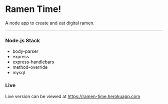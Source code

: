 # Ramen Time!

A node app to create and eat digital ramen.

---

### Node.js Stack
* body-parser
* express
* express-handlebars
* method-override
* mysql

### Live
Live version can be viewed at https://ramen-time.herokuapp.com
